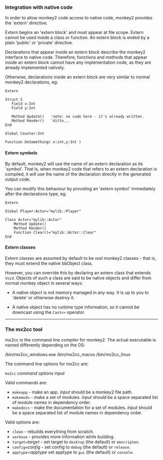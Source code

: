 
### Integration with native code

In order to allow monkey2 code access to native code, monkey2 provides the 'extern' directive.

Extern begins an 'extern block' and must appear at file scope. Extern cannot be used inside a class or function. An extern block is ended by a plain 'public' or 'private' directive.

Declarations that appear inside an extern block describe the monkey2 interface to native code. Therefore, functions and methods that appear inside an extern block cannot have any implementation code, as they are already implemented natively.

Otherwise, declarations inside an extern block are very similar to normal monkey2 declarations, eg:

```
Extern

Struct S
   Field x:Int
   Field y:Int
   
   Method Update()   'note: no code here - it's already written.
   Method Render()   'ditto...
End

Global Counter:Int

Function DoSomething( x:int,y:Int )
```


#### Extern symbols

By default, monkey2 will use the name of an extern declaration as its 'symbol'. That is, when monkey2 code that refers to an extern declaration is compiled, it will use the name of the declaration directly in the generated output code.

You can modify this behaviour by providing an 'extern symbol' immediately after the declarations type, eg:

```
Extern

Global Player:Actor="mylib::Player"

Class Actor="mylib::Actor"
	Method Update()
	Method Render()
	Function Clear()="mylib::Actor::Clear"
End
```


#### Extern classes

Extern classes are assumed by default to be *real* monkey2 classes - that is, they must extend the native bbObject class. 

However, you can override this by declaring an extern class that extends `Void`. Objects of such a class are said to be native objects and differ from normal monkey object in several ways:

* A native object is not memory managed in any way. It is up to you to 'delete' or otherwise destroy it.

* A native object has no runtime type information, so it cannot be downcast using the `Cast<>` operator.
 
 ---

### The mx2cc tool

mx2cc is the command line compiler for monkey2. The actual executable is named differently depending on the OS:

/bin/mx2cc_windows.exe
/bin/mx2cc_macos
/bin/mx2cc_linux

The command line options for mx2cc are:

`mx2cc` _command_ _options_ _input_

Valid commands are:

* `makeapp` - make an app. _input_ should be a monkey2 file path.
* `makemods` - make a set of modules. _input_ should be a space separated list of module names in dependency order.
* `makedocs` - make the documentation for a set of modules. _input_ should be a space separated list of module names in dependency order.

Valid options are:

* `clean` - rebuilds everything from scratch.
* `verbose` - provides more information while building.
* `target=`_target_ - set target to `desktop` (the default) or `emscripten`.
*  `config=`_config_ - set config to `debug` (the default) or `release`.
* `apptype`=_apptype_ set apptype to `gui` (the default) or `console`.

